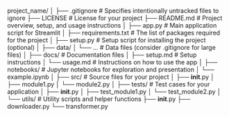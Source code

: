project_name/
│
├── .gitignore              # Specifies intentionally untracked files to ignore
├── LICENSE                 # License for your project
├── README.md               # Project overview, setup, and usage instructions
│
├── app.py                  # Main application script for Streamlit
│
├── requirements.txt        # The list of packages required for the project
│
├── setup.py                # Setup script for installing the project (optional)
│
├── data/
│   └── ...                 # Data files (consider .gitignore for large files)
│
├── docs/                   # Documentation files
│   ├── setup.md            # Setup instructions
│   └── usage.md            # Instructions on how to use the app
│
├── notebooks/              # Jupyter notebooks for exploration and presentation
│   └── example.ipynb
│
├── src/                    # Source files for your project
│   ├── __init__.py
│   ├── module1.py
│   └── module2.py
│
├── tests/                  # Test cases for your application
│   ├── __init__.py
│   ├── test_module1.py
│   └── test_module2.py
│
└── utils/                  # Utility scripts and helper functions
    ├── __init__.py
    ├── downloader.py
    └── transformer.py
